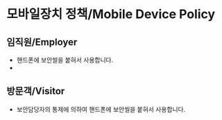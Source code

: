 # 모바일장치 정책/Mobile Device Policy

## 임직원/Employer
- 핸드폰에 보안씰을 붙혀서 사용합니다.
- 

## 방문객/Visitor
- 보안담당자의 통제에 의하여 핸드폰에 보안씰을 붙혀서 사용합니다.
